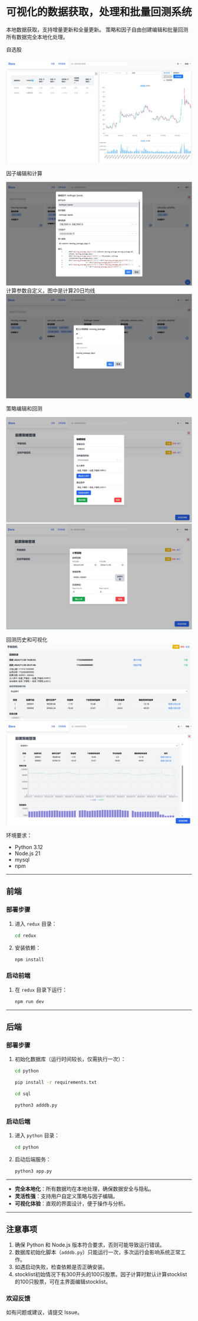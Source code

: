 # 可视化的数据获取，处理和批量回测系统 

本地数据获取，支持增量更新和全量更新。
策略和因子自由创建编辑和批量回测 
所有数据完全本地化处理。 

自选股

![自选股](picture/自选股.jpg)

因子编辑和计算

![因子编辑](picture/因子.jpg)
计算参数自定义，图中是计算20日均线
![因子编辑](picture/因子2.jpg)


策略编辑和回测

![编辑策略](picture/编辑策略.jpg) 
![回测](picture/计算策略.jpg)

回测历史和可视化
![回测历史](picture/回测历史.jpg) 
![回测可视化](picture/回测可视化.jpg)


环境要求：  
- Python 3.12
- Node.js 21
- mysql
- npm
---

## 前端  

### 部署步骤  
1. 进入 `redux` 目录：  
   ```bash  
   cd redux  
   ```  
2. 安装依赖：  
   ```bash  
   npm install  
   ```  

### 启动前端  
1. 在 `redux` 目录下运行：  
   ```bash  
   npm run dev  
   ```  

---

## 后端  

### 部署步骤  
1. 初始化数据库（运行时间较长，仅需执行一次）：  
   ```bash  
   cd python
   ```
   ```bash
   pip install -r requirements.txt
   ```
   ```bash
   cd sql
   ```
   ```bash
   python3 adddb.py  
   ```  

### 启动后端  
1. 进入 `python` 目录：  
   ```bash  
   cd python  
   ```  
2. 启动后端服务：  
   ```bash  
   python3 app.py  
   ```  

---
 
- **完全本地化**：所有数据均在本地处理，确保数据安全与隐私。  
- **灵活性强**：支持用户自定义策略与因子编辑。  
- **可视化体验**：直观的界面设计，便于操作与分析。  

---

## 注意事项  
1. 确保 Python 和 Node.js 版本符合要求，否则可能导致运行错误。  
2. 数据库初始化脚本（`adddb.py`）只能运行一次，多次运行会影响系统正常工作。  
3. 如遇启动失败，检查依赖是否正确安装。
4. stocklist初始情况下有300开头的100只股票。因子计算时默认计算stocklist的100只股票，可在主界面编辑stocklist。
### 欢迎反馈  
如有问题或建议，请提交 Issue。
